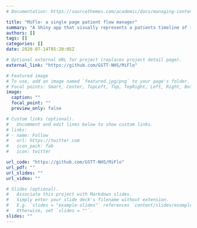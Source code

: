 ```yaml
---
# Documentation: https://sourcethemes.com/academic/docs/managing-content/

title: "MiFlo- a single page patient flow manager"
summary: "A Shiny app that visually represents a patients timeline of investigations with summarised results as well as appointments"
authors: []
tags: []
categories: []
date: 2020-07-14T05:20:05Z

# Optional external URL for project (replaces project detail page).
external_link: "https://github.com/GSTT-NHS/MiFlo"

# Featured image
# To use, add an image named `featured.jpg/png` to your page's folder.
# Focal points: Smart, Center, TopLeft, Top, TopRight, Left, Right, BottomLeft, Bottom, BottomRight.
image:
  caption: ""
  focal_point: ""
  preview_only: false

# Custom links (optional).
#   Uncomment and edit lines below to show custom links.
# links:
# - name: Follow
#   url: https://twitter.com
#   icon_pack: fab
#   icon: twitter

url_code: "https://github.com/GSTT-NHS/MiFlo"
url_pdf: ""
url_slides: ""
url_video: ""

# Slides (optional).
#   Associate this project with Markdown slides.
#   Simply enter your slide deck's filename without extension.
#   E.g. `slides = "example-slides"` references `content/slides/example-slides.md`.
#   Otherwise, set `slides = ""`.
slides: ""
---
```

